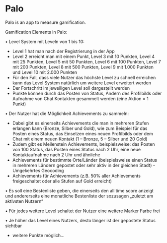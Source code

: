# Palo
Palo is an app to measure gamification.

Gamification Elements in Palo:

•	Level System mit Leveln von 1 bis 10:
 - Level 1 hat man nach der Registrierung in der App
 - Level 2 erreicht man mit einem Punkt, Level 3 mit 10 Punkten, Level 4 mit 25 Punkten, Level 5 mit 50 Punkten, Level 6 mit 100 Punkten, Level 7 mit 200 Punkten, Level 8 mit 500 Punkten, Level 9 mit 1.000 Punkten und Level 10 mit 2.000 Punkten
 - Für den Fall, dass viele Nutzer das höchste Level zu schnell erreichen kann das Level System natürlich um weitere Level erweitert werden
 - Der Fortschritt im jeweiligen Level soll dargestellt werden
 - Punkte können durch das Posten von Status, Ändern des Profilbilds oder Aufnahme von Chat Kontakten gesammelt werden (eine Aktion = 1 Punkt)


•	Der Nutzer hat die Möglichkeit Achievements zu sammeln:
 - Dabei gibt es einerseits Achievements die man in mehreren Stufen erlangen kann (Bronze, Silber und Gold), wie zum Beispiel für das Posten eines Status, das Einsetzen eines neuen Profilbilds oder dem Chat mit einem neuen Kontakt (1 – Bronze, 5 – Silber und 20 Gold)
 - Zudem gibt es Meilenstein Achievements, beispielsweise: das Posten von 100 Status, das Posten eines Status nach 2 Uhr, eine neue Kontaktaufnahme nach 2 Uhr und ähnliche
 - Achievements für bestimmte Orte/Länder (beispielsweise einen Status in mehreren Ländern gepostet oder sehr aktiv in der gleichen Stadt) - Umgekehrtes Geocoding
 - Achievements für Achievements (z.B. 50% aller Achievements freigeschaltet oder alle Stufen auf Gold erreicht)


•	Es soll eine Bestenliste geben, die einerseits den all time score anzeigt und andererseits eine monatliche Bestenliste der sozusagen „zuletzt am aktivsten Nutzern“


•	Für jedes weitere Level schaltet der Nutzer eine weitere Marker Farbe frei


•	Je höher das Level eines Nutzers, desto länger ist der gepostete Status sichtbar

- weitere Punkte möglich...

